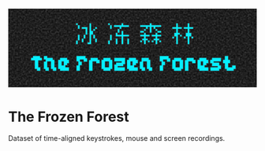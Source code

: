 ![icon of the frozen forest](../propaganda/logos/frozen_forest_1.png)

# The Frozen Forest

Dataset of time-aligned keystrokes, mouse and screen recordings.